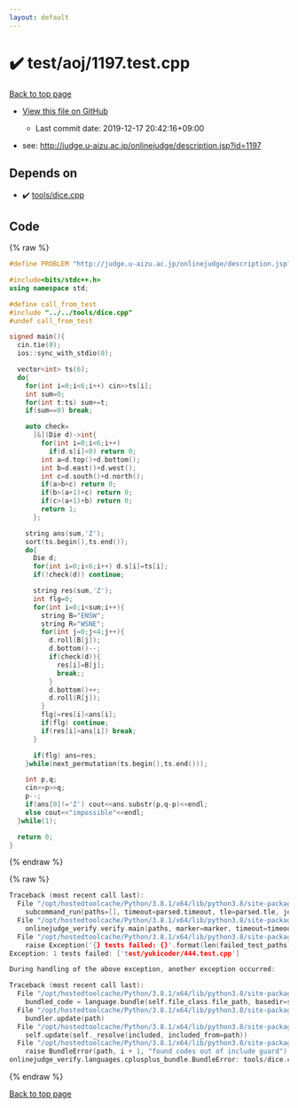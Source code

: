 ```yaml
---
layout: default
---
```


<!-- mathjax config similar to math.stackexchange -->
<script type="text/javascript" async
  src="https://cdnjs.cloudflare.com/ajax/libs/mathjax/2.7.5/MathJax.js?config=TeX-MML-AM_CHTML">
</script>
<script type="text/x-mathjax-config">
  MathJax.Hub.Config({
    TeX: { equationNumbers: { autoNumber: "AMS" }},
    tex2jax: {
      inlineMath: [ ['$','$'] ],
      processEscapes: true
    },
    "HTML-CSS": { matchFontHeight: false },
    displayAlign: "left",
    displayIndent: "2em"
  });
</script>

<script type="text/javascript" src="https://cdnjs.cloudflare.com/ajax/libs/jquery/3.4.1/jquery.min.js"></script>
<script src="https://cdn.jsdelivr.net/npm/jquery-balloon-js@1.1.2/jquery.balloon.min.js" integrity="sha256-ZEYs9VrgAeNuPvs15E39OsyOJaIkXEEt10fzxJ20+2I=" crossorigin="anonymous"></script>
<script type="text/javascript" src="../../../assets/js/copy-button.js"></script>
<link rel="stylesheet" href="../../../assets/css/copy-button.css" />


# :heavy_check_mark: test/aoj/1197.test.cpp

<a href="../../../index.html">Back to top page</a>

* <a href="{{ site.github.repository_url }}/blob/master/test/aoj/1197.test.cpp">View this file on GitHub</a>
    - Last commit date: 2019-12-17 20:42:16+09:00


* see: <a href="http://judge.u-aizu.ac.jp/onlinejudge/description.jsp?id=1197">http://judge.u-aizu.ac.jp/onlinejudge/description.jsp?id=1197</a>


## Depends on

* :heavy_check_mark: <a href="../../../library/tools/dice.cpp.html">tools/dice.cpp</a>


## Code

<a id="unbundled"></a>
{% raw %}
```cpp
#define PROBLEM "http://judge.u-aizu.ac.jp/onlinejudge/description.jsp?id=1197"

#include<bits/stdc++.h>
using namespace std;

#define call_from_test
#include "../../tools/dice.cpp"
#undef call_from_test

signed main(){
  cin.tie(0);
  ios::sync_with_stdio(0);

  vector<int> ts(6);
  do{
    for(int i=0;i<6;i++) cin>>ts[i];
    int sum=0;
    for(int t:ts) sum+=t;
    if(sum==0) break;

    auto check=
      [&](Die d)->int{
        for(int i=0;i<6;i++)
          if(d.s[i]<0) return 0;
        int a=d.top()+d.bottom();
        int b=d.east()+d.west();
        int c=d.south()+d.north();
        if(a>b+c) return 0;
        if(b>(a+1)+c) return 0;
        if(c>(a+1)+b) return 0;
        return 1;
      };

    string ans(sum,'Z');
    sort(ts.begin(),ts.end());
    do{
      Die d;
      for(int i=0;i<6;i++) d.s[i]=ts[i];
      if(!check(d)) continue;

      string res(sum,'Z');
      int flg=0;
      for(int i=0;i<sum;i++){
        string B="ENSW";
        string R="WSNE";
        for(int j=0;j<4;j++){
          d.roll(B[j]);
          d.bottom()--;
          if(check(d)){
            res[i]=B[j];
            break;;
          }
          d.bottom()++;
          d.roll(R[j]);
        }
        flg|=res[i]<ans[i];
        if(flg) continue;
        if(res[i]>ans[i]) break;
      }

      if(flg) ans=res;
    }while(next_permutation(ts.begin(),ts.end()));

    int p,q;
    cin>>p>>q;
    p--;
    if(ans[0]!='Z') cout<<ans.substr(p,q-p)<<endl;
    else cout<<"impossible"<<endl;
  }while(1);

  return 0;
}

```
{% endraw %}

<a id="bundled"></a>
{% raw %}
```cpp
Traceback (most recent call last):
  File "/opt/hostedtoolcache/Python/3.8.1/x64/lib/python3.8/site-packages/onlinejudge_verify/main.py", line 186, in main
    subcommand_run(paths=[], timeout=parsed.timeout, tle=parsed.tle, jobs=parsed.jobs)
  File "/opt/hostedtoolcache/Python/3.8.1/x64/lib/python3.8/site-packages/onlinejudge_verify/main.py", line 64, in subcommand_run
    onlinejudge_verify.verify.main(paths, marker=marker, timeout=timeout, tle=tle, jobs=jobs)
  File "/opt/hostedtoolcache/Python/3.8.1/x64/lib/python3.8/site-packages/onlinejudge_verify/verify.py", line 133, in main
    raise Exception('{} tests failed: {}'.format(len(failed_test_paths), [str(path.relative_to(pathlib.Path.cwd())) for path in failed_test_paths]))
Exception: 1 tests failed: ['test/yukicoder/444.test.cpp']

During handling of the above exception, another exception occurred:

Traceback (most recent call last):
  File "/opt/hostedtoolcache/Python/3.8.1/x64/lib/python3.8/site-packages/onlinejudge_verify/docs.py", line 347, in write_contents
    bundled_code = language.bundle(self.file_class.file_path, basedir=self.cpp_source_path)
  File "/opt/hostedtoolcache/Python/3.8.1/x64/lib/python3.8/site-packages/onlinejudge_verify/languages/cplusplus.py", line 63, in bundle
    bundler.update(path)
  File "/opt/hostedtoolcache/Python/3.8.1/x64/lib/python3.8/site-packages/onlinejudge_verify/languages/cplusplus_bundle.py", line 182, in update
    self.update(self._resolve(included, included_from=path))
  File "/opt/hostedtoolcache/Python/3.8.1/x64/lib/python3.8/site-packages/onlinejudge_verify/languages/cplusplus_bundle.py", line 151, in update
    raise BundleError(path, i + 1, "found codes out of include guard")
onlinejudge_verify.languages.cplusplus_bundle.BundleError: tools/dice.cpp: line 5: found codes out of include guard

```
{% endraw %}

<a href="../../../index.html">Back to top page</a>

